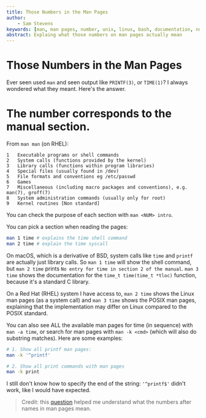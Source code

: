 ```yaml
---
title: Those Numbers in the Man Pages
author:
    - Sam Stevens
keywords: [man, man pages, number, unix, linux, bash, documentation, numbers]
abstract: Explaing what those numbers on man pages actually mean 
---
```


# Those Numbers in the Man Pages

Ever seen used `man` and seen output like `PRINTF(3)`, or `TIME(1)`?
I always wondered what they meant.
Here's the answer.

# The number corresponds to the manual section.

From `man man` (on RHEL):

```
1   Executable programs or shell commands
2   System calls (functions provided by the kernel)
3   Library calls (functions within program libraries)
4   Special files (usually found in /dev)
5   File formats and conventions eg /etc/passwd
6   Games
7   Miscellaneous (including macro packages and conventions), e.g. man(7), groff(7)
8   System administration commands (usually only for root)
9   Kernel routines [Non standard]
```

You can check the purpose of each section with `man <NUM> intro`.

You can pick a section when reading the pages:

```sh
man 1 time # explains the time shell command
man 2 time # explain the time syscall
```

On macOS, which is a derivative of BSD, system calls like `time` and `printf` are actually just library calls. 
So `man 1 time` will show the shell command, but `man 2 time` prints `No entry for time in section 2 of the manual`.
`man 3 time` shows the documentation for the `time_t time(time_t *tloc)` function, because it's a standard C library.

On a Red Hat (RHEL) system I have access to, `man 2 time` shows the Linux man pages (as a system call) and `man 3 time` shows the POSIX man pages, explaining that the implementation may differ on Linux compared to the POSIX standard.

You can also see ALL the available man pages for time (in sequence) with `man -a time`, or search for man pages with `man -k <cmd>` (which will also do substring matches).
Here are some examples:

```sh
# 1. Show all printf man pages:
man -k '^printf'

# 2. Show all print commands with man pages
man -k print
```

I still don't know how to specify the end of the string: `'^printf$'` didn't work, like I would have expected.

> Credit: this [question](https://unix.stackexchange.com/questions/3586/what-do-the-numbers-in-a-man-page-mean) helped me understand what the numbers after names in man pages mean.

